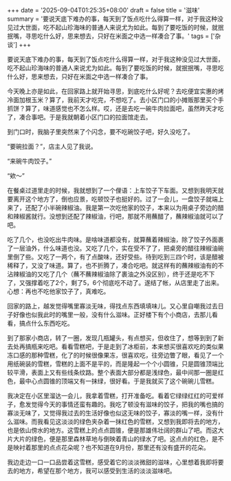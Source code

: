 +++
date = '2025-09-04T01:25:35+08:00'
draft = false
title = '滋味'
summary = '要说天底下难办的事，每天到了饭点吃什么得算一样，对于我这种没见过大世面，吃不起山珍海味的普通人来说尤为如此。每到了要吃饭的时候，就抿抿嘴，寻思吃什么好，思来想去，只好在米面之中选一样凑合了事。'
tags = ['杂谈']
+++

要说天底下难办的事，每天到了饭点吃什么得算一样，对于我这种没见过大世面，吃不起山珍海味的普通人来说尤为如此。每到了要吃饭的时候，就抿抿嘴，寻思吃什么好，思来想去，只好在米面之中选一样凑合了事。

今天晚上亦是如此，在回家路上就开始寻思，到底吃什么好呢？去吃便宜实惠的烤冷面加根玉米？算了，我前天才吃完，不想吃了。去小区门口的小摊贩那里买个手抓饼？算了，味道感觉也不怎么样。哎，还是去吃一碗牛肉拉面吧，虽然昨天才吃了，凑合事吧。于是我就朝着小区门口的拉面馆走去。

到门口时，我脑子里突然来了个闪念，要不吃碗饺子吧，好久没吃了。

“要碗拉面？”，店主人见了我说。

“来碗牛肉饺子。”

“欸～”

在餐桌过道里走的时候，我就想到了一个俚语：上车饺子下车面。又想到我明天就要离开这个地方了，倒也应景，吃顿饺子也挺好的。过了一会儿，一盘饺子就端上来了，还配了小半碗辣椒油。我是第一次吃他家的饺子，本来以为用桌子旁边的醋和辣椒酱就行。没想到还配了辣椒油，行吧，那就不用蘸醋了，蘸辣椒油就可以了吧。

吃了几个，也没吃出牛肉味。是啥味道都没有，就算蘸着辣椒油，除了饺子外面裹了一层油外，什么味道也没。又吃了几个，实在受不了了，把桌旁的醋往辣椒油碗里倒了些。又吃了一两个，有了点酸味，还好受些。待到吃到三四个时，该是醋被稀释了，又没了味道。算了，也不折腾了，凑合吃吧。就这样有的蘸辣椒油有的不沾辣椒油的又吃了几个（蘸不蘸辣椒油除了裹油之外没区别），终于还是吃不下了，又强撑着吃了2个，剩了5，6个彻底吃不动了。遂结了帐，从店里走了出来。心想：再也不吃他家饺子了，真难吃。

回家的路上，越发觉得嘴里寡淡无味，得找点东西填填味儿。又心里自嘲我过去日子好像也似我此时的嘴里一般，没有什么滋味。正好楼下有个小商店，去那儿看看，搞点什么东西吃吃。

到了那家小商店，转了一圈，发现几瓶罐头，有点想买，但收住了，想等到到了新去处再搞瓶来吃吧。看看雪糕吧，于是走到了冰柜前，本来想买很喜欢吃的类似果冻口感的那种雪糕，化了的时候很像果冻，很喜欢吃，往旁边瞥了眼，看见了一个用纸碗装的雪糕，雪糕的上面不是平的，而是隆起一个个小圆锥，只是圆锥顶端比较平滑，表面上又有些线条纹路。整个表面大部分都是浅绿色，最中间那一圈是红色，最中心点圆锥的顶端又有一抹绿，很好看。于是我就买了这个碗碗儿雪糕。

我决定在小区里溜达一会儿，我拿着雪糕，打开准备吃。看着它绿绿红红的可爱样子，愈发觉得今天的事情还蛮有趣的。我吃了顿没有滋味的饺子，把我的嘴也搞的寡淡无味了，又觉得我过去的生活好像也似这无味的饺子，寡淡的嘴一样，没有什么滋味。而我看见这淡淡的绿色夹杂着一抹红色的雪糕，又想到我即将去的地方，也是依山傍水的地方。这雪糕上的点点圆锥，便是那雄伟壮阔的群山了吧。而这大片大片的绿色，便是那里森林草地与倒映着青山的绿水了吧。这点点的红色，是不是映衬着那里的点点花朵呢？也不知道在9月份，那里还有没有盛开的花朵。

我边走边一口一口品尝着这雪糕，感受着它的淡淡微甜的滋味，心里想着我即将要去的地方，希望在那个地方，我可以感受到生活的淡淡滋味吧。